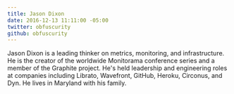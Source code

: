 ```yaml
---
title: Jason Dixon
date: 2016-12-13 11:11:00 -05:00
twitter: obfuscurity
github: obfuscurity
---
```


Jason Dixon is a leading thinker on metrics, monitoring, and infrastructure. He is the creator of the worldwide Monitorama conference series and a member of the Graphite project. He's held leadership and engineering roles at companies including Librato, Wavefront, GitHub, Heroku, Circonus, and Dyn. He lives in Maryland with his family.
